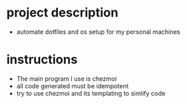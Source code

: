 # project description
- automate dotfiles and os setup for my personal machines

# instructions
- The main program I use is chezmoi
- all code generated must be idempotent
- try to use chezmoi and its templating to simlify code